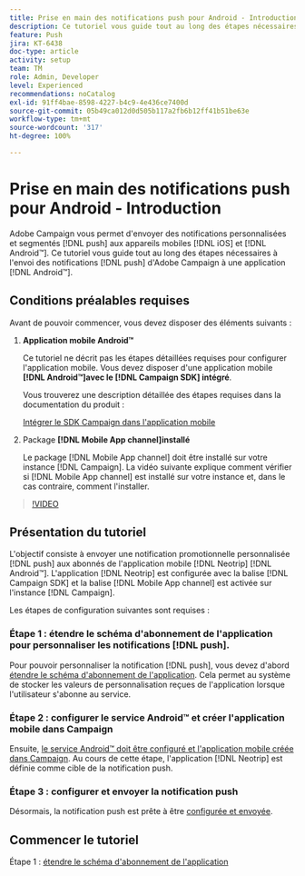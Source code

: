 ```yaml
---
title: Prise en main des notifications push pour Android - Introduction
description: Ce tutoriel vous guide tout au long des étapes nécessaires à l'envoi de notifications push depuis Adobe Campaign et à la réception de ces notifications dans votre application Android™.
feature: Push
jira: KT-6438
doc-type: article
activity: setup
team: TM
role: Admin, Developer
level: Experienced
recommendations: noCatalog
exl-id: 91ff4bae-8598-4227-b4c9-4e436ce7400d
source-git-commit: 05b49ca012d0d505b117a2fb6b12ff41b51be63e
workflow-type: tm+mt
source-wordcount: '317'
ht-degree: 100%

---
```


# Prise en main des notifications push pour Android - Introduction

Adobe Campaign vous permet d&#39;envoyer des notifications personnalisées et segmentés [!DNL push] aux appareils mobiles [!DNL iOS] et [!DNL Android™]. Ce tutoriel vous guide tout au long des étapes nécessaires à l&#39;envoi des notifications [!DNL push] d&#39;Adobe Campaign à une application [!DNL Android™].

## Conditions préalables requises

Avant de pouvoir commencer, vous devez disposer des éléments suivants :

1) **Application mobile Android™**

   Ce tutoriel ne décrit pas les étapes détaillées requises pour configurer l&#39;application mobile. Vous devez disposer d&#39;une application mobile **[!DNL Android™]avec le [!DNL Campaign SDK] intégré**.

   Vous trouverez une description détaillée des étapes requises dans la documentation du produit :

   [Intégrer le SDK Campaign dans l&#39;application mobile](https://experienceleague.adobe.com/docs/campaign-classic/using/sending-messages/sending-push-notifications/integrating-campaign-sdk-into-the-mobile-application.html?lang=fr)

2) Package **[!DNL Mobile App channel]installé**

   Le package [!DNL Mobile App channel] doit être installé sur votre instance [!DNL Campaign]. La vidéo suivante explique comment vérifier si [!DNL Mobile App channel] est installé sur votre instance et, dans le cas contraire, comment l&#39;installer.

>[!VIDEO](https://video.tv.adobe.com/v/326544?quality=12&learn=on)

## Présentation du tutoriel

L&#39;objectif consiste à envoyer une notification promotionnelle personnalisée [!DNL push] aux abonnés de l&#39;application mobile [!DNL Neotrip] [!DNL Android™]. L&#39;application [!DNL Neotrip] est configurée avec la balise [!DNL Campaign SDK] et la balise [!DNL Mobile App channel] est activée sur l&#39;instance [!DNL Campaign].

Les étapes de configuration suivantes sont requises :

### Étape 1 : étendre le schéma d&#39;abonnement de l&#39;application pour personnaliser les notifications [!DNL push].

Pour pouvoir personnaliser la notification [!DNL push], vous devez d&#39;abord [étendre le schéma d&#39;abonnement de l&#39;application](/help/tutorial-get-started-with-push-notifications-for-android/extend-the-app-subscription-schema.md). Cela permet au système de stocker les valeurs de personnalisation reçues de l&#39;application lorsque l&#39;utilisateur s&#39;abonne au service.

### Étape 2 : configurer le service Android™ et créer l&#39;application mobile dans Campaign

Ensuite, [le service Android™ doit être configuré et l&#39;application mobile créée dans Campaign](/help/tutorial-get-started-with-push-notifications-for-android/configure-an-android-service-in-campaign.md). Au cours de cette étape, l&#39;application [!DNL Neotrip] est définie comme cible de la notification push.

### Étape 3 : configurer et envoyer la notification push

Désormais, la notification push est prête à être [configurée et envoyée](/help/tutorial-get-started-with-push-notifications-for-android/configure-and-send-push-notifications.md).

## Commencer le tutoriel

Étape 1 : [étendre le schéma d&#39;abonnement de l&#39;application](/help/tutorial-get-started-with-push-notifications-for-android/extend-the-app-subscription-schema.md)
